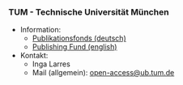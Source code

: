 ### TUM - Technische Universität München

* Information:
	* [Publikationsfonds (deutsch)](http://www.ub.tum.de/publikationsfonds)
	* [Publishing Fund (english)](https://www.ub.tum.de/en/publishing-fund)
* Kontakt:
	* Inga Larres
	* Mail (allgemein): [open-access@ub.tum.de](mailto:open-access@ub.tum.de)
